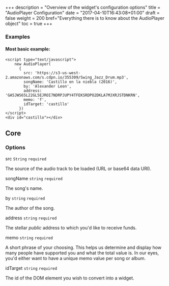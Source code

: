 +++
description = "Overview of the widget's configuration options"
title = "AudioPlayer Configuration"
date = "2017-04-10T16:43:08+01:00"
draft = false
weight = 200
bref="Everything there is to know about the AudioPlayer object"
toc = true
+++

### Examples

#### Most basic example:

```
<script type="text/javascript">
    new AudioPlayer(
      {
        src: 'https://s3-us-west-2.amazonaws.com/s.cdpn.io/355309/Swing_Jazz_Drum.mp3',
        songName: 'Castillo en la niebla (2016)',
        by: 'Alexander Leon',
        address: 'GA5JWS65L22GL5EJROI7NDRPJUPY4TFEKSRDPO2DKLA7MJXRJSTDNKRN',
        memo: 'f',
        idTarget: 'castillo'
      })
</script>
<div id="castillo"></div> 
```

## Core
### Options

src `String` `required`

The source of the audio track to be loaded (URL or base64 data URI). 

songName `string` `required`

The song's name.

by `string` `required`

The author of the song.

address `string` `required`

The stellar _public_ address to which you'd like to receive funds.

memo `string` `required`

A short phrase of your choosing. This helps us determine and display how many people have supported you and what the total value is.
In our eyes, you'd either want to have a unique memo value per song or album.

idTarget `string` `required`

The id of the DOM element you wish to convert into a widget.

<br>
<br>
<br>
<br>
<br>
<br>
<br>
<br>

